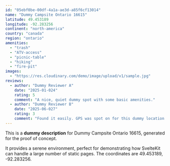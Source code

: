 ```yaml
---
id: "05ebf0be-00df-4a1a-ae3d-a85f6cf13014"
name: "Dummy Campsite Ontario 16615"
latitude: 49.453189
longitude: -92.283256
continent: "north-america"
country: "canada"
region: "ontario"
amenities:
  - "trash"
  - "ATV-access"
  - "picnic-table"
  - "hiking"
  - "fire-pit"
images:
  - "https://res.cloudinary.com/demo/image/upload/v1/sample.jpg"
reviews:
  - author: "Dummy Reviewer A"
    date: "2025-01-024"
    rating: 5
    comment: "A nice, quiet dummy spot with some basic amenities."
  - author: "Dummy Reviewer B"
    date: "2025-06-027"
    rating: 3
    comment: "Found it easily. GPS was spot on for this dummy location."
---
```


This is a **dummy description** for Dummy Campsite Ontario 16615, generated for the proof of concept.

It provides a serene environment, perfect for demonstrating how SvelteKit can handle a large number of static pages. The coordinates are 49.453189, -92.283256.
